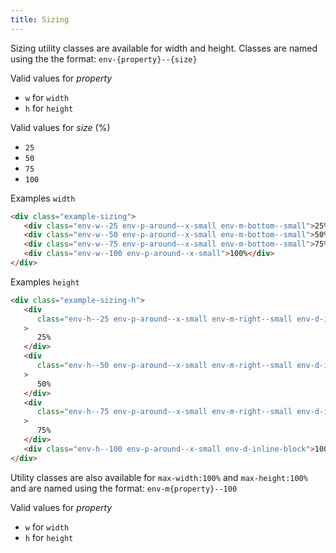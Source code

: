 ```yaml
---
title: Sizing
---
```


Sizing utility classes are available for width and height. Classes are named using the the format: `env-{property}--{size}`

Valid values for _property_

-  `w` for `width`
-  `h` for `height`

Valid values for _size_ (%)

-  `25`
-  `50`
-  `75`
-  `100`

Examples `width`

```html
<div class="example-sizing">
   <div class="env-w--25 env-p-around--x-small env-m-bottom--small">25%</div>
   <div class="env-w--50 env-p-around--x-small env-m-bottom--small">50%</div>
   <div class="env-w--75 env-p-around--x-small env-m-bottom--small">75%</div>
   <div class="env-w--100 env-p-around--x-small">100%</div>
</div>
```

Examples `height`

```html
<div class="example-sizing-h">
   <div
      class="env-h--25 env-p-around--x-small env-m-right--small env-d-inline-block"
   >
      25%
   </div>
   <div
      class="env-h--50 env-p-around--x-small env-m-right--small env-d-inline-block"
   >
      50%
   </div>
   <div
      class="env-h--75 env-p-around--x-small env-m-right--small env-d-inline-block"
   >
      75%
   </div>
   <div class="env-h--100 env-p-around--x-small env-d-inline-block">100%</div>
</div>
```

Utility classes are also available for `max-width:100%` and `max-height:100%` and are named using the format: `env-m{property}--100`

Valid values for _property_

-  `w` for `width`
-  `h` for `height`
